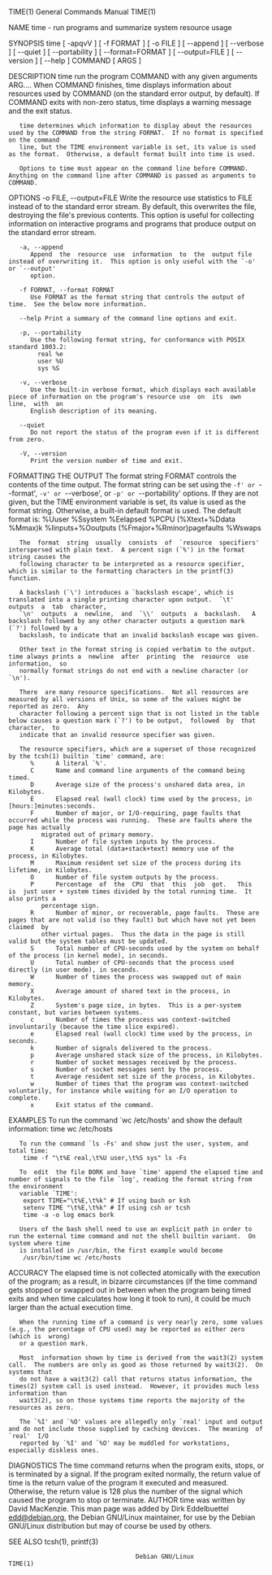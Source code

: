 TIME(1)								    General Commands Manual							       TIME(1)

NAME
       time - run programs and summarize system resource usage

SYNOPSIS
       time   [ -apqvV ] [ -f FORMAT ] [ -o FILE ]
	      [ --append ] [ --verbose ] [ --quiet ] [ --portability ]
	      [ --format=FORMAT ] [ --output=FILE ] [ --version ]
	      [ --help ] COMMAND [ ARGS ]

DESCRIPTION
       time run the program COMMAND with any given arguments ARG....  When COMMAND finishes, time displays information about resources used by COMMAND (on the
       standard error output, by default).  If COMMAND exits with non-zero status, time displays a warning message and the exit status.

       time determines which information to display about the resources used by the COMMAND from the string FORMAT.  If no format is specified on the command
       line, but the TIME environment variable is set, its value is used as the format.	 Otherwise, a default format built into time is used.

       Options to time must appear on the command line before COMMAND.	Anything on the command line after COMMAND is passed as arguments to COMMAND.

OPTIONS
       -o FILE, --output=FILE
	      Write  the resource use statistics to FILE instead of to the standard error stream.  By default, this overwrites the file, destroying the file's
	      previous contents.  This option is useful for collecting information on interactive programs and programs that produce output  on	 the  standard
	      error stream.

       -a, --append
	      Append  the  resource  use  information  to  the	output file instead of overwriting it.	This option is only useful with the `-o' or `--output'
	      option.

       -f FORMAT, --format FORMAT
	      Use FORMAT as the format string that controls the output of time.	 See the below more information.

       --help Print a summary of the command line options and exit.

       -p, --portability
	      Use the following format string, for conformance with POSIX standard 1003.2:
			real %e
			user %U
			sys %S

       -v, --verbose
	      Use the built-in verbose format, which displays each available piece of information on the program's resource use	 on  its  own  line,  with  an
	      English description of its meaning.

       --quiet
	      Do not report the status of the program even if it is different from zero.

       -V, --version
	      Print the version number of time and exit.

FORMATTING THE OUTPUT
       The  format string FORMAT controls the contents of the time output.  The format string can be set using the `-f' or `--format', `-v' or `--verbose', or
       `-p' or `--portability' options.	 If they are not given, but the TIME environment variable is set, its value is used as the format string.   Otherwise,
       a built-in default format is used.  The default format is:
	 %Uuser %Ssystem %Eelapsed %PCPU (%Xtext+%Ddata %Mmax)k
	 %Iinputs+%Ooutputs (%Fmajor+%Rminor)pagefaults %Wswaps

       The  format  string  usually  consists  of  `resource  specifiers'  interspersed with plain text.  A percent sign (`%') in the format string causes the
       following character to be interpreted as a resource specifier, which is similar to the formatting characters in the printf(3) function.

       A backslash (`\') introduces a `backslash escape', which is translated into a single printing character upon output.  `\t'  outputs  a  tab  character,
       `\n'  outputs  a	 newline,  and	`\\'  outputs  a  backslash.   A backslash followed by any other character outputs a question mark (`?') followed by a
       backslash, to indicate that an invalid backslash escape was given.

       Other text in the format string is copied verbatim to the output.  time always prints a	newline	 after	printing  the  resource	 use  information,  so
       normally format strings do not end with a newline character (or `\n').

       There  are many resource specifications.	 Not all resources are measured by all versions of Unix, so some of the values might be reported as zero.  Any
       character following a percent sign that is not listed in the table below causes a question mark (`?') to be output,  followed  by  that	character,  to
       indicate that an invalid resource specifier was given.

       The resource specifiers, which are a superset of those recognized by the tcsh(1) builtin `time' command, are:
	      %	     A literal `%'.
	      C	     Name and command line arguments of the command being timed.
	      D	     Average size of the process's unshared data area, in Kilobytes.
	      E	     Elapsed real (wall clock) time used by the process, in [hours:]minutes:seconds.
	      F	     Number of major, or I/O-requiring, page faults that occurred while the process was running.  These are faults where the page has actually
		     migrated out of primary memory.
	      I	     Number of file system inputs by the process.
	      K	     Average total (data+stack+text) memory use of the process, in Kilobytes.
	      M	     Maximum resident set size of the process during its lifetime, in Kilobytes.
	      O	     Number of file system outputs by the process.
	      P	     Percentage	 of  the  CPU  that  this  job	got.   This  is	 just user + system times divided by the total running time.  It also prints a
		     percentage sign.
	      R	     Number of minor, or recoverable, page faults.  These are pages that are not valid (so they fault) but which have not yet been claimed  by
		     other virtual pages.  Thus the data in the page is still valid but the system tables must be updated.
	      S	     Total number of CPU-seconds used by the system on behalf of the process (in kernel mode), in seconds.
	      U	     Total number of CPU-seconds that the process used directly (in user mode), in seconds.
	      W	     Number of times the process was swapped out of main memory.
	      X	     Average amount of shared text in the process, in Kilobytes.
	      Z	     System's page size, in bytes.  This is a per-system constant, but varies between systems.
	      c	     Number of times the process was context-switched involuntarily (because the time slice expired).
	      e	     Elapsed real (wall clock) time used by the process, in seconds.
	      k	     Number of signals delivered to the process.
	      p	     Average unshared stack size of the process, in Kilobytes.
	      r	     Number of socket messages received by the process.
	      s	     Number of socket messages sent by the process.
	      t	     Average resident set size of the process, in Kilobytes.
	      w	     Number of times that the program was context-switched voluntarily, for instance while waiting for an I/O operation to complete.
	      x	     Exit status of the command.

EXAMPLES
       To run the command `wc /etc/hosts' and show the default information:
	    time wc /etc/hosts

       To run the command `ls -Fs' and show just the user, system, and total time:
	    time -f "\t%E real,\t%U user,\t%S sys" ls -Fs

       To  edit	 the file BORK and have `time' append the elapsed time and number of signals to the file `log', reading the format string from the environment
       variable `TIME':
	    export TIME="\t%E,\t%k" # If using bash or ksh
	    setenv TIME "\t%E,\t%k" # If using csh or tcsh
	    time -a -o log emacs bork

       Users of the bash shell need to use an explicit path in order to run the external time command and not the shell builtin variant.  On system where time
       is installed in /usr/bin, the first example would become
	    /usr/bin/time wc /etc/hosts

ACCURACY
       The elapsed time is not collected atomically with the execution of the program; as a result, in bizarre circumstances (if the time command gets stopped
       or swapped out in between when the program being timed exits and when time calculates how long it took to run), it could be much larger than the actual
       execution time.

       When the running time of a command is very nearly zero, some values (e.g., the percentage of CPU used) may be reported as either zero (which is	wrong)
       or a question mark.

       Most  information shown by time is derived from the wait3(2) system call.  The numbers are only as good as those returned by wait3(2).  On systems that
       do not have a wait3(2) call that returns status information, the times(2) system call is used instead.  However, it provides much less information than
       wait3(2), so on those systems time reports the majority of the resources as zero.

       The `%I' and `%O' values are allegedly only `real' input and output and do not include those supplied by caching devices.  The meaning  of  `real'  I/O
       reported by `%I' and `%O' may be muddled for workstations, especially diskless ones.

DIAGNOSTICS
       The  time command returns when the program exits, stops, or is terminated by a signal.  If the program exited normally, the return value of time is the
       return value of the program it executed and measured.  Otherwise, the return value is 128 plus the number of the signal which  caused  the  program  to
       stop or terminate.
AUTHOR
       time  was  written  by David MacKenzie.	This man page was added by Dirk Eddelbuettel <edd@debian.org>, the Debian GNU/Linux maintainer, for use by the
       Debian GNU/Linux distribution but may of course be used by others.

SEE ALSO
       tcsh(1), printf(3)

								       Debian GNU/Linux								       TIME(1)
